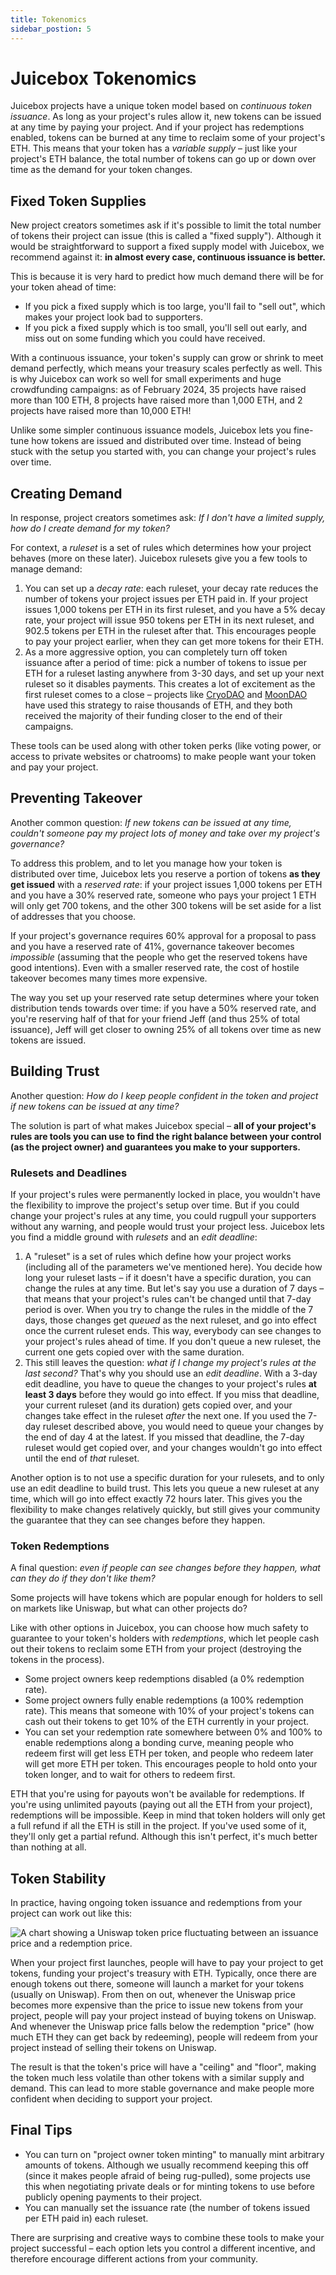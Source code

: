 ```yaml
---
title: Tokenomics
sidebar_postion: 5
---
```


# Juicebox Tokenomics

Juicebox projects have a unique token model based on *continuous token issuance*. As long as your project's rules allow it, new tokens can be issued at any time by paying your project. And if your project has redemptions enabled, tokens can be burned at any time to reclaim some of your project's ETH. This means that your token has a *variable supply* – just like your project's ETH balance, the total number of tokens can go up or down over time as the demand for your token changes.

## Fixed Token Supplies

New project creators sometimes ask if it's possible to limit the total number of tokens their project can issue (this is called a "fixed supply"). Although it would be straightforward to support a fixed supply model with Juicebox, we recommend against it: **in almost every case, continuous issuance is better.**

This is because it is very hard to predict how much demand there will be for your token ahead of time:
- If you pick a fixed supply which is too large, you'll fail to "sell out", which makes your project look bad to supporters.
- If you pick a fixed supply which is too small, you'll sell out early, and miss out on some funding which you could have received.

With a continuous issuance, your token's supply can grow or shrink to meet demand perfectly, which means your treasury scales perfectly as well. This is why Juicebox can work so well for small experiments and huge crowdfunding campaigns: as of February 2024, 35 projects have raised more than 100 ETH, 8 projects have raised more than 1,000 ETH, and 2 projects have raised more than 10,000 ETH!

Unlike some simpler continuous issuance models, Juicebox lets you fine-tune how tokens are issued and distributed over time. Instead of being stuck with the setup you started with, you can change your project's rules over time.

## Creating Demand

In response, project creators sometimes ask: *If I don't have a limited supply, how do I create demand for my token?*

For context, a *ruleset* is a set of rules which determines how your project behaves (more on these later). Juicebox rulesets give you a few tools to manage demand:

1. You can set up a *decay rate*: each ruleset, your decay rate reduces the number of tokens your project issues per ETH paid in. If your project issues 1,000 tokens per ETH in its first ruleset, and you have a 5% decay rate, your project will issue 950 tokens per ETH in its next ruleset, and 902.5 tokens per ETH in the ruleset after that. This encourages people to pay your project earlier, when they can get more tokens for their ETH.
2. As a more aggressive option, you can completely turn off token issuance after a period of time: pick a number of tokens to issue per ETH for a ruleset lasting anywhere from 3-30 days, and set up your next ruleset so it disables payments. This creates a lot of excitement as the first ruleset comes to a close – projects like [CryoDAO](https://juicebox.money/@cryodao) and [MoonDAO](https://juicebox.money/p/moondao) have used this strategy to raise thousands of ETH, and they both received the majority of their funding closer to the end of their campaigns.

These tools can be used along with other token perks (like voting power, or access to private websites or chatrooms) to make people want your token and pay your project.

## Preventing Takeover

Another common question: *If new tokens can be issued at any time, couldn't someone pay my project lots of money and take over my project's governance?*

To address this problem, and to let you manage how your token is distributed over time, Juicebox lets you reserve a portion of tokens **as they get issued** with a *reserved rate*: if your project issues 1,000 tokens per ETH and you have a 30% reserved rate, someone who pays your project 1 ETH will only get 700 tokens, and the other 300 tokens will be set aside for a list of addresses that you choose.

If your project's governance requires 60% approval for a proposal to pass and you have a reserved rate of 41%, governance takeover becomes *impossible* (assuming that the people who get the reserved tokens have good intentions). Even with a smaller reserved rate, the cost of hostile takeover becomes many times more expensive.

The way you set up your reserved rate setup determines where your token distribution tends towards over time: if you have a 50% reserved rate, and you're reserving half of that for your friend Jeff (and thus 25% of total issuance), Jeff will get closer to owning 25% of all tokens over time as new tokens are issued.

## Building Trust

Another question: *How do I keep people confident in the token and project if new tokens can be issued at any time?*

The solution is part of what makes Juicebox special – **all of your project's rules are tools you can use to find the right balance between your control (as the project owner) and guarantees you make to your supporters.**

### Rulesets and Deadlines

If your project's rules were permanently locked in place, you wouldn't have the flexibility to improve the project's setup over time. But if you could change your project's rules at any time, you could rugpull your supporters without any warning, and people would trust your project less. Juicebox lets you find a middle ground with *rulesets* and an *edit deadline*:

1. A "ruleset" is a set of rules which define how your project works (including all of the parameters we've mentioned here). You decide how long your ruleset lasts – if it doesn't have a specific duration, you can change the rules at any time. But let's say you use a duration of 7 days – that means that your project's rules can't be changed until that 7-day period is over. When you try to change the rules in the middle of the 7 days, those changes get *queued* as the next ruleset, and go into effect once the current ruleset ends. This way, everybody can see changes to your project's rules ahead of time. If you don't queue a new ruleset, the current one gets copied over with the same duration.
2. This still leaves the question: *what if I change my project's rules at the last second?* That's why you should use an *edit deadline*. With a 3-day edit deadline, you have to queue the changes to your project's rules **at least 3 days** before they would go into effect. If you miss that deadline, your current ruleset (and its duration) gets copied over, and your changes take effect in the ruleset *after* the next one. If you used the 7-day ruleset described above, you would need to queue your changes by the end of day 4 at the latest. If you missed that deadline, the 7-day ruleset would get copied over, and your changes wouldn't go into effect until the end of *that* ruleset.

Another option is to not use a specific duration for your rulesets, and to only use an edit deadline to build trust. This lets you queue a new ruleset at any time, which will go into effect exactly 72 hours later. This gives you the flexibility to make changes relatively quickly, but still gives your community the guarantee that they can see changes before they happen.

### Token Redemptions

A final question: *even if people can see changes before they happen, what can they do if they don't like them?*

Some projects will have tokens which are popular enough for holders to sell on markets like Uniswap, but what can other projects do?

Like with other options in Juicebox, you can choose how much safety to guarantee to your token's holders with *redemptions*, which let people cash out their tokens to reclaim some ETH from your project (destroying the tokens in the process).

- Some project owners keep redemptions disabled (a 0% redemption rate).
- Some project owners fully enable redemptions (a 100% redemption rate). This means that someone with 10% of your project's tokens can cash out their tokens to get 10% of the ETH currently in your project.
- You can set your redemption rate somewhere between 0% and 100% to enable redemptions along a bonding curve, meaning people who redeem first will get less ETH per token, and people who redeem later will get more ETH per token. This encourages people to hold onto your token longer, and to wait for others to redeem first.

ETH that you're using for payouts won't be available for redemptions. If you're using unlimited payouts (paying out all the ETH from your project), redemptions will be impossible. Keep in mind that token holders will only get a full refund if all the ETH is still in the project. If you've used some of it, they'll only get a partial refund. Although this isn't perfect, it's much better than nothing at all.

## Token Stability

In practice, having ongoing token issuance and redemptions from your project can work out like this:

![A chart showing a Uniswap token price fluctuating between an issuance price and a redemption price.](token-price.png)

When your project first launches, people will have to pay your project to get tokens, funding your project's treasury with ETH. Typically, once there are enough tokens out there, someone will launch a market for your tokens (usually on Uniswap). From then on out, whenever the Uniswap price becomes more expensive than the price to issue new tokens from your project, people will pay your project instead of buying tokens on Uniswap. And whenever the Uniswap price falls below the redemption "price" (how much ETH they can get back by redeeming), people will redeem from your project instead of selling their tokens on Uniswap.

The result is that the token's price will have a "ceiling" and "floor", making the token much less volatile than other tokens with a similar supply and demand. This can lead to more stable governance and make people more confident when deciding to support your project.

## Final Tips

- You can turn on "project owner token minting" to manually mint arbitrary amounts of tokens. Although we usually recommend keeping this off (since it makes people afraid of being rug-pulled), some projects use this when negotiating private deals or for minting tokens to use before publicly opening payments to their project.
- You can manually set the issuance rate (the number of tokens issued per ETH paid in) each ruleset.

There are surprising and creative ways to combine these tools to make your project successful – each option lets you control a different incentive, and therefore encourage different actions from your community.

